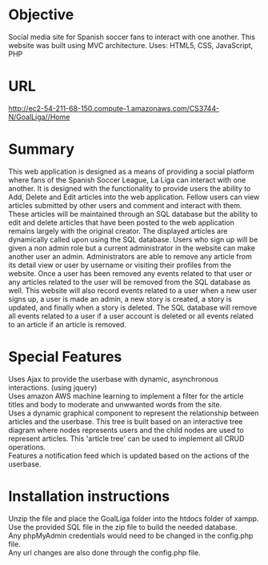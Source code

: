 # Objective
Social media site for Spanish soccer fans to interact with one another. 
This website was built using MVC architecture. Uses: HTML5, CSS, JavaScript, PHP

# URL
http://ec2-54-211-68-150.compute-1.amazonaws.com/CS3744-N/GoalLiga//Home

# Summary
This web application is designed as a means of providing a social platform where
fans of the Spanish Soccer League, La Liga can interact with one another. It is
designed with the functionality to provide users the ability to Add, Delete and Edit
articles into the web application. Fellow users can view articles submitted by
other users and comment and interact with them. These articles will be
maintained through an SQL database but the ability to edit and delete articles
that have been posted to the web application remains largely with the original
creator. The displayed articles are dynamically called upon using the SQL
database. Users who sign up will be given a non admin role but a current
administrator in the website can make another user an admin. Administrators are
able to remove any article from its detail view or user by username or visiting
their profiles from the website. Once a user has been removed any events related
to that user or any articles related to the user will be removed from the SQL
database as well. This website will also record events related to a user when a
new user signs up, a user is made an admin, a new story is created, a story is
updated, and finally when a story is deleted. The SQL database will remove all
events related to a user if a user account is deleted or all events related to an
article if an article is removed.

# Special Features
Uses Ajax to provide the userbase with dynamic, asynchronous interactions. (using jquery)
<br/>
Uses amazon AWS machine learning to implement a filter for the article titles and body to 
moderate and unwwanted words from the site. </br>
Uses a dynamic graphical component to represent the relationship between articles and the userbase. 
This tree is built based on an interactive tree diagram where nodes represents users and the child nodes
are used to represent articles.
This 'article tree' can be used to implement all CRUD operations. </br>
Features a notification feed which is updated based on the actions of the userbase. </br>

# Installation instructions
Unzip the file and place the GoalLiga folder into the htdocs folder of xampp.</br>
Use the provided SQL file in the zip file to build the needed database.</br>
Any phpMyAdmin credentials would need to be changed in the config.php file.</br>
Any url changes are also done through the config.php file.</br>

